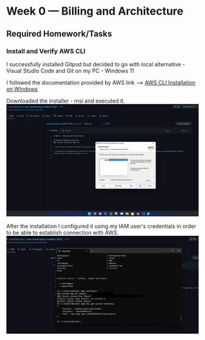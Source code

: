 # Week 0 — Billing and Architecture

## Required Homework/Tasks ##
### Install and Verify AWS CLI

I successfully installed Gitpod but decided to go with local alternative - Visual Studio Code and Git on my PC - Windows 11

I followed the documentation provided by AWS link --> [AWS CLI Installation on WIndows](https://docs.aws.amazon.com/cli/latest/userguide/getting-started-install.html)

Downloaded the installer - msi and executed it.
![Installing AWS CLI](assets/aws_cli_installation.png)

After the installation I configured it using my IAM user's credentials in order to be able to establish connection with AWS.
![Configuring AWS CLI](assets/aws_cli_configuration.png)
